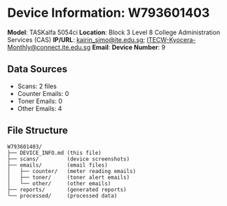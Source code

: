 # Device Information: W793601403

**Model**: TASKalfa 5054ci
**Location**: Block 3 Level 8 College Administration Services (CAS)
**IP/URL**: kairin_simo@ite.edu.sg; ITECW-Kyocera-Monthly@connect.ite.edu.sg
**Email**: 
**Device Number**: 9

## Data Sources
- Scans: 2 files
- Counter Emails: 0
- Toner Emails: 0
- Other Emails: 4

## File Structure
```
W793601403/
├── DEVICE_INFO.md (this file)
├── scans/         (device screenshots)
├── emails/        (email files)
│   ├── counter/   (meter reading emails)
│   ├── toner/     (toner alert emails)
│   └── other/     (other emails)
├── reports/       (generated reports)
└── processed/     (processed data)
```
